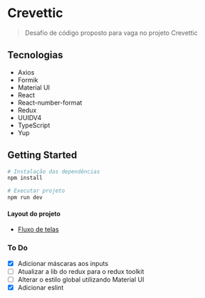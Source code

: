 # Crevettic

> Desafio de código proposto para vaga no projeto Crevettic

## Tecnologias

- Axios
- Formik
- Material UI
- React
- React-number-format
- Redux
- UUIDV4
- TypeScript
- Yup

## Getting Started

```bash
# Instalação das dependências
npm install

# Executar projeto
npm run dev
```

#### Layout do projeto

- [Fluxo de telas](https://www.figma.com/file/TlqTnsyZXVC6IlGdR5d8ac/Teste-Crevettic-team-library?node-id=0-1&t=h25J7m4hzGedmLAk-0)

### To Do

- [x] Adicionar máscaras aos inputs
- [ ] Atualizar a lib do redux para o redux toolkit
- [ ] Alterar o estilo global utilizando Material UI
- [x] Adicionar eslint
